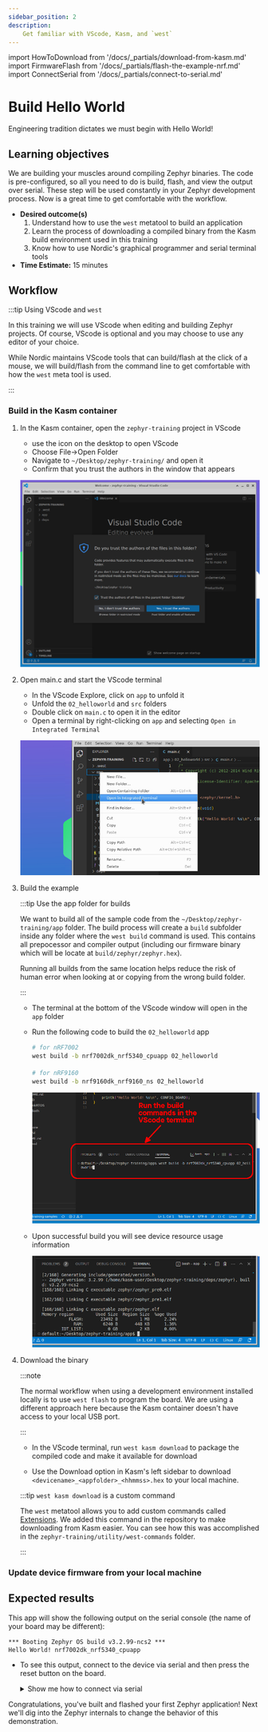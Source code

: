 ```yaml
---
sidebar_position: 2
description:
    Get familiar with VScode, Kasm, and `west`
---
```


import HowToDownload from '/docs/\_partials/download-from-kasm.md'
import FirmwareFlash from '/docs/\_partials/flash-the-example-nrf.md'
import ConnectSerial from '/docs/\_partials/connect-to-serial.md'

# Build Hello World

Engineering tradition dictates we must begin with Hello World!

## Learning objectives

We are building your muscles around compiling Zephyr binaries. The code is
pre-configured, so all you need to do is build, flash, and view the output over
serial. These step will be used constantly in your Zephyr development process.
Now is a great time to get comfortable with the workflow.

* **Desired outcome(s)**
  1. Understand how to use the `west` metatool to build an application
  2. Learn the process of downloading a compiled binary from the Kasm build
     environment used in this training
  3. Know how to use Nordic's graphical programmer and serial terminal tools
* **Time Estimate:** 15 minutes

## Workflow

:::tip Using VScode and `west`

In this training we will use VScode when editing and building Zephyr projects.
Of course, VScode is optional and you may choose to use any editor of your
choice.

While Nordic maintains VScode tools that can build/flash at the click of a
mouse, we will build/flash from the command line to get comfortable with how the
`west` meta tool is used.

:::

### Build in the Kasm container

1. In the Kasm container, open the `zephyr-training` project in VScode

    * use the icon on the desktop to open VScode
    * Choose File&rarr;Open Folder
    * Navigate to `~/Desktop/zephyr-training/` and open it
    * Confirm that you trust the authors in the window that appears

    ![Open the zephyr-training folder in VScode](./assets/kasm-vscode-open-folder-trust.jpg)

2. Open main.c and start the VScode terminal

    * In the VScode Explore, click on `app` to unfold it
    * Unfold the `02_helloworld` and `src` folders
    * Double click on `main.c` to open it in the editor
    * Open a terminal by right-clicking on `app` and selecting `Open in
      Integrated Terminal`

    ![Opening VScode terminal in the app folder](./assets/kasm-vscode-open-terminal.jpg)

3. Build the example

    :::tip Use the app folder for builds

    We want to build all of the sample code from the
    `~/Desktop/zephyr-training/app` folder. The build process will create a
    `build` subfolder inside any folder where the `west build` command is used.
    This contains all prepocessor and compiler output (including our firmware
    binary which will be locate at `build/zephyr/zephyr.hex`).

    Running all builds from the same location helps reduce the risk of human
    error when looking at or copying from the wrong build folder.

    :::

    * The terminal at the bottom of the VScode window will open in the `app`
      folder
    * Run the following code to build the `02_helloworld` app

        ```bash
        # for nRF7002
        west build -b nrf7002dk_nrf5340_cpuapp 02_helloworld

        # for nRF9160
        west build -b nrf9160dk_nrf9160_ns 02_helloworld
        ```

       ![Build command for Hello World](./assets/kasm-vscode-prebuild-hello-world.jpg)

    * Upon successful build you will see device resource usage information

       ![Build Hello World](./assets/kasm-vscode-build-hello-world.jpg)

4. Download the binary

    :::note

    The normal workflow when using a development environment installed locally
    is to use `west flash` to program the board. We are using a different
    approach here because the Kasm container doesn't have access to your local
    USB port.

    :::

    * In the VScode terminal, run `west kasm download` to package the compiled
      code and make it available for download

    * Use the Download option in Kasm's left sidebar to download
      `<devicename>_<appfolder>_<hhmmss>.hex` to your local machine.

    <HowToDownload/>

    :::tip `west kasm download` is a custom command

    The `west` metatool allows you to add custom commands called
    [Extensions](https://docs.zephyrproject.org/latest/develop/west/extensions.html).
    We added this command in the repository to make downloading from Kasm
    easier. You can see how this was accomplished in the
    `zephyr-training/utility/west-commands` folder.

    :::

### Update device firmware from your local machine

<FirmwareFlash/>

## Expected results

This app will show the following output on the serial console (the name of your
board may be different):

```
*** Booting Zephyr OS build v3.2.99-ncs2 ***
Hello World! nrf7002dk_nrf5340_cpuapp
```

* To see this output, connect to the device via serial and then press the reset
button on the board.

  <details><summary>Show me how to connect via serial</summary>
  <ConnectSerial/>
  </details>

Congratulations, you've built and flashed your first Zephyr application! Next
we'll dig into the Zephyr internals to change the behavior of this
demonstration.
